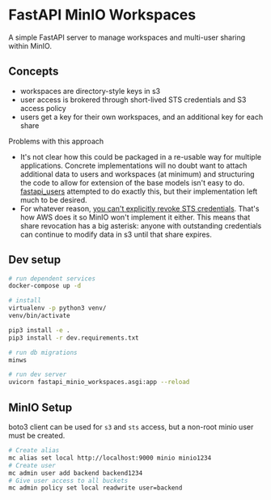 # FastAPI MinIO Workspaces

A simple FastAPI server to manage workspaces and multi-user sharing within MinIO.

## Concepts

* workspaces are directory-style keys in s3
* user access is brokered through short-lived STS credentials and S3 access policy
* users get a key for their own workspaces, and an additional key for each share

Problems with this approach

* It's not clear how this could be packaged in a re-usable way for multiple applications.  Concrete implementations will no doubt want to attach additional data to users and workspaces (at minimum) and structuring the code to allow for extension of the base models isn't easy to do. [fastapi_users](https://github.com/frankie567/fastapi-users) attempted to do exactly this, but their implementation left much to be desired.
* For whatever reason, [you can't explicitly revoke STS credentials](https://stackoverflow.com/questions/47026661/explicitly-expire-tokens-acquired-from-aws-security-token-service).  That's how AWS does it so MinIO won't implement it either.  This means that share revocation has a big asterisk: anyone with outstanding credentials can continue to modify data in s3 until that share expires.

## Dev setup

```sh
# run dependent services
docker-compose up -d

# install
virtualenv -p python3 venv/
venv/bin/activate

pip3 install -e .
pip3 install -r dev.requirements.txt

# run db migrations
minws

# run dev server
uvicorn fastapi_minio_workspaces.asgi:app --reload
```

## MinIO Setup

boto3 client can be used for `s3` and `sts` access, but a non-root minio user must be created.

```sh
# Create alias
mc alias set local http://localhost:9000 minio minio1234
# Create user
mc admin user add backend backend1234
# Give user access to all buckets
mc admin policy set local readwrite user=backend
```
